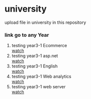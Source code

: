 # university
upload file in university in this repository

<h3>link go to any Year</h3>

<ol>
 <li>testing year3-1 Ecommerce</li>
    <a href="https://sengkue.github.io/university/year3-1/lecture-E-Commerce/index.html">watch</a>
 <li>testing year3-1 asp.net</li>
    <a href="https://sengkue.github.io/university/year3-1/3CW1_21 ວິຊາ ASP.Net 1/index.html">watch</a>
    <li>testing year3-1 English</li>
    <a href="https://sengkue.github.io/university/year3-1/English/index.html">watch</a>
    <li>testing year3-1 Web analytics</li>
    <a href="https://sengkue.github.io/university/year3-1/web analytic/index.html">watch</a>
    <li>testing year3-1 web server</li>
    <a href="https://docs.google.com/forms/d/e/1FAIpQLSeVPK6s8pXxT7-p2nh8PSU2JVnyzO6BkoRfbPPb8wU0NDJoYA/viewform">watch</a>

</ol>
               
